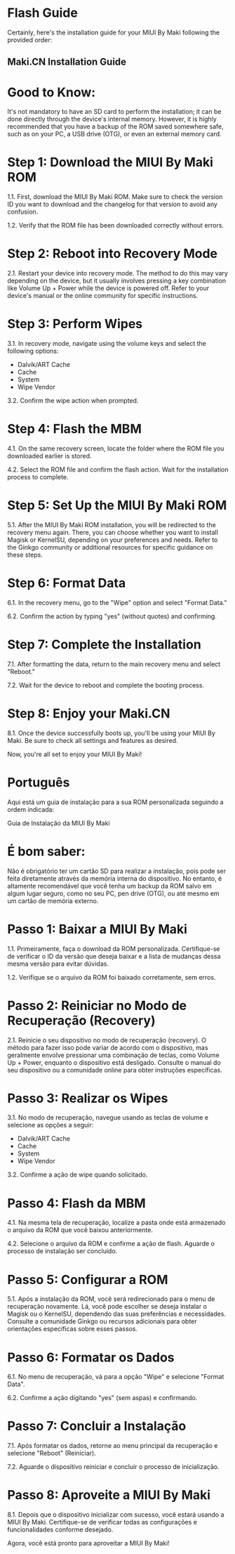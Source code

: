 # Flash Guide
Certainly, here's the installation guide for your MIUI By Maki following the provided order:

## Maki.CN Installation Guide

# Good to Know:
It's not mandatory to have an SD card to perform the installation; it can be done directly through the device's internal memory. However, it is highly recommended that you have a backup of the ROM saved somewhere safe, such as on your PC, a USB drive (OTG), or even an external memory card.

# Step 1: Download the MIUI By Maki ROM

1.1. First, download the MIUI By Maki ROM. Make sure to check the version ID you want to download and the changelog for that version to avoid any confusion.

1.2. Verify that the ROM file has been downloaded correctly without errors.

# Step 2: Reboot into Recovery Mode

2.1. Restart your device into recovery mode. The method to do this may vary depending on the device, but it usually involves pressing a key combination like Volume Up + Power while the device is powered off. Refer to your device's manual or the online community for specific instructions.

# Step 3: Perform Wipes

3.1. In recovery mode, navigate using the volume keys and select the following options:

- Dalvik/ART Cache
- Cache
- System
- Wipe Vendor

3.2. Confirm the wipe action when prompted.

# Step 4: Flash the MBM

4.1. On the same recovery screen, locate the folder where the ROM file you downloaded earlier is stored.

4.2. Select the ROM file and confirm the flash action. Wait for the installation process to complete.

# Step 5: Set Up the MIUI By Maki ROM

5.1. After the MIUI By Maki ROM installation, you will be redirected to the recovery menu again. There, you can choose whether you want to install Magisk or KernelSU, depending on your preferences and needs. Refer to the Ginkgo community or additional resources for specific guidance on these steps.

# Step 6: Format Data

6.1. In the recovery menu, go to the "Wipe" option and select "Format Data."

6.2. Confirm the action by typing "yes" (without quotes) and confirming.

# Step 7: Complete the Installation

7.1. After formatting the data, return to the main recovery menu and select "Reboot."

7.2. Wait for the device to reboot and complete the booting process.

# Step 8: Enjoy your Maki.CN

8.1. Once the device successfully boots up, you'll be using your MIUI By Maki. Be sure to check all settings and features as desired.

Now, you're all set to enjoy your MIUI By Maki! 

# Português

Aqui está um guia de instalação para a sua ROM personalizada seguindo a ordem indicada:

Guia de Instalação da MIUI By Maki

# É bom saber:
Não é obrigatório ter um cartão SD para realizar a instalação, pois pode ser feita diretamente através da memória interna do dispositivo. No entanto, é altamente recomendável que você tenha um backup da ROM salvo em algum lugar seguro, como no seu PC, pen drive (OTG), ou até mesmo em um cartão de memória externo.

# Passo 1: Baixar a MIUI By Maki

1.1. Primeiramente, faça o download da ROM personalizada. Certifique-se de verificar o ID da versão que deseja baixar e a lista de mudanças dessa mesma versão para evitar dúvidas.

1.2. Verifique se o arquivo da ROM foi baixado corretamente, sem erros.

# Passo 2: Reiniciar no Modo de Recuperação (Recovery)

2.1. Reinicie o seu dispositivo no modo de recuperação (recovery). O método para fazer isso pode variar de acordo com o dispositivo, mas geralmente envolve pressionar uma combinação de teclas, como Volume Up + Power, enquanto o dispositivo está desligado. Consulte o manual do seu dispositivo ou a comunidade online para obter instruções específicas.

# Passo 3: Realizar os Wipes

3.1. No modo de recuperação, navegue usando as teclas de volume e selecione as opções a seguir:

- Dalvik/ART Cache
- Cache
- System
- Wipe Vendor

3.2. Confirme a ação de wipe quando solicitado.

# Passo 4: Flash da MBM

4.1. Na mesma tela de recuperação, localize a pasta onde está armazenado o arquivo da ROM que você baixou anteriormente.

4.2. Selecione o arquivo da ROM e confirme a ação de flash. Aguarde o processo de instalação ser concluído.

# Passo 5: Configurar a ROM

5.1. Após a instalação da ROM, você será redirecionado para o menu de recuperação novamente. Lá, você pode escolher se deseja instalar o Magisk ou o KernelSU, dependendo das suas preferências e necessidades. Consulte a comunidade Ginkgo ou recursos adicionais para obter orientações específicas sobre esses passos.

# Passo 6: Formatar os Dados

6.1. No menu de recuperação, vá para a opção "Wipe" e selecione "Format Data".

6.2. Confirme a ação digitando "yes" (sem aspas) e confirmando.

# Passo 7: Concluir a Instalação

7.1. Após formatar os dados, retorne ao menu principal da recuperação e selecione "Reboot" (Reiniciar).

7.2. Aguarde o dispositivo reiniciar e concluir o processo de inicialização.

# Passo 8: Aproveite a MIUI By Maki

8.1. Depois que o dispositivo inicializar com sucesso, você estará usando a MIUI By Maki. Certifique-se de verificar todas as configurações e funcionalidades conforme desejado.

Agora, você está pronto para aproveitar a MIUI By Maki! 

